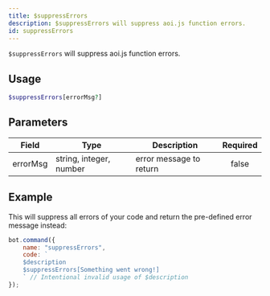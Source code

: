 ```yaml
---
title: $suppressErrors
description: $suppressErrors will suppress aoi.js function errors. 
id: suppressErrors
---
```


`$suppressErrors` will suppress aoi.js function errors.

## Usage

```php
$suppressErrors[errorMsg?]
```

## Parameters

| Field    | Type                    | Description             | Required |
|----------|-------------------------|-------------------------|:--------:|
| errorMsg | string, integer, number | error message to return |  false   |

## Example

This will suppress all errors of your code and return the pre-defined error message instead:

```javascript
bot.command({
    name: "suppressErrors",
    code: `
    $description
    $suppressErrors[Something went wrong!]
    ` // Intentional invalid usage of $description
});
```